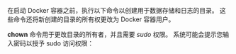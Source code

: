 在启动 Docker 容器之前，执行以下命令以创建用于数据存储和日志的目录。
这些命令还将新创建的目录的所有权更改为 Docker 容器用户。

**chown** 命令用于更改目录的所有者，并且需要 *sudo* 权限。
系统可能会提示您输入密码以授予 sudo 访问权限：